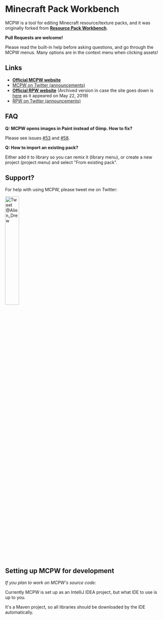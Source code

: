 # Minecraft Pack Workbench

MCPW is a tool for editing Minecraft resource/texture packs, and it was originally forked from [**Resource Pack Workbench**](https://github.com/mcRPW/rpw).

**Pull Requests are welcome!**

Please read the built-in help before asking questions, and go through the MCPW menus.
Many options are in the context menu when clicking assets!

## Links
- [**Official MCPW website**](https://thealiendrew.github.io/mcpw.html)
- [MCPW on Twitter (announcements)](https://twitter.com/Alien_Drew)
- [**Official RPW website**](https://mcrpw.github.io/) (Archived version in case the site goes down is [here](https://web.archive.org/web/20190522074541/https://mcrpw.github.io/) as it appeared on May 22, 2019)
- [RPW on Twitter (announcements)](https://twitter.com/RPWapp)

## FAQ

**Q: MCPW opens images in Paint instead of Gimp. How to fix?**

Please see issues [#53](https://github.com/mcRPW/rpw/issues/53) and [#58](https://github.com/mcRPW/rpw/issues/58).

**Q: How to import an existing pack?**

Either add it to library so you can remix it (library menu), or create a new project (project menu) and select "From existing pack".

## Support?

For help with using MCPW, please tweet me on Twitter:

[<img src="https://i.postimg.cc/rpk5KGJt/tweet-to-alien-drew.png" alt="Tweet @Alien_Drew" width="30%">](https://twitter.com/intent/tweet?screen_name=Alien_Drew&ref_src=twsrc%5Etfw)

## Setting up MCPW for development

*If you plan to work on MCPW's source code:*

Currently MCPW is set up as an IntelliJ IDEA project, but what IDE to use is up to you.

It's a Maven project, so all libraries should be downloaded by the IDE automatically.
